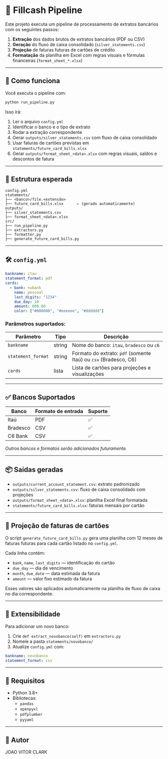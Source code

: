 
# 💸 Fillcash Pipeline

Este projeto executa um pipeline de processamento de extratos bancários com os seguintes passos:

1. **Extração** dos dados brutos de extratos bancários (PDF ou CSV)
2. **Geração** do fluxo de caixa consolidado (`silver_statements.csv`)
3. **Projeção** de faturas futuras de cartões de crédito
4. **Formatação** da planilha em Excel com regras visuais e fórmulas financeiras (`format_sheet_*.xlsx`)

---

## 🧠 Como funciona

Você executa o pipeline com:

```bash
python run_pipeline.py
```

Isso irá:

1. Ler o arquivo `config.yml`
2. Identificar o banco e o tipo de extrato
3. Rodar a extração correspondente
4. Gerar `outputs/silver_statements.csv` com fluxo de caixa consolidado
5. Usar faturas de cartões previstas em `statements/future_card_bills.xlsx`
6. Gerar `outputs/format_sheet_<data>.xlsx` com regras visuais, saldos e descontos de fatura

---

## 📁 Estrutura esperada

```
config.yml
statements/
├── <banco>/file.<extensão>
├── future_card_bills.xlsx      ← (gerado automaticamente)
outputs/
├── silver_statements.csv
├── format_sheet_<data>.xlsx
src/
├── run_pipeline.py
├── extractors.py
├── formatter.py
├── generate_future_card_bills.py
```

---

## 🛠️ `config.yml`

```yaml
bankname: itau         
statement_format: pdf     
cards:
  - bank: nubank
    name: pessoal
    last_digits: "1234"
    due_day: 10
    amount: 800.00
    color: ["#000000", "#eeeeee", "#dddddd"]
```

### Parâmetros suportados:

| Parâmetro           | Tipo     | Descrição                                                                 |
|---------------------|----------|---------------------------------------------------------------------------|
| `bankname`          | string   | Nome do banco: `itau`, `bradesco` ou `c6`                                 |
| `statement_format`  | string   | Formato do extrato: `pdf` (somente Itaú) ou `csv` (Bradesco, C6)          |
| `cards`             | lista    | Lista de cartões para projeções e visualizações                           |

---

## ✅ Bancos Suportados

| Banco     | Formato de entrada | Suporte |
|-----------|--------------------|---------|
| Itaú      | PDF                | ✅      |
| Bradesco  | CSV                | ✅      |
| C6 Bank   | CSV                | ✅      |

*Outros bancos e formatos serão adicionados futuramente.*

---

## 📦 Saídas geradas

- `outputs/current_account_statement.csv`: extrato padronizado
- `outputs/silver_statements.csv`: fluxo de caixa consolidado com projeções
- `outputs/format_sheet_<data>.xlsx`: planilha Excel final formatada
- `statements/future_card_bills.xlsx`: faturas mensais por cartão

---

## 📅 Projeção de faturas de cartões

O script `generate_future_card_bills.py` gera uma planilha com 12 meses de faturas futuras para cada cartão listado no `config.yml`.

Cada linha contém:

- `bank`, `name`, `last_digits` — identificação do cartão
- `due_day` — dia de vencimento
- `month`, `due_date` — data estimada da fatura
- `amount` — valor fixo estimado da fatura

Esses valores são aplicados automaticamente na planilha de fluxo de caixa no dia correspondente.

---

## 🧩 Extensibilidade

Para adicionar um novo banco:

1. Crie `def extract_novobanco(self)` em `extractors.py`
2. Nomeie a pasta `statements/novobanco/`
3. Atualize `config.yml` com:
```yaml
bankname: novobanco
statement_format: csv
```

---

## 🔧 Requisitos

- Python 3.8+
- Bibliotecas:
  - `pandas`
  - `openpyxl`
  - `pdfplumber`
  - `pyyaml`

---

## 🧪 Autor

JOAO VITOR CLARK 

